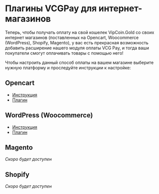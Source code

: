 # Плагины VCGPay для интернет-магазинов

Теперь, чтобы получать оплату на свой кошелек VipCoin.Gold со своих интернет магазинов (поставленных на Opencart, Woocommerce (WordPress), Shopify, Magento), у вас есть прекрасная возможность добавить расширение нашего модуля оплаты VCG Pay, и тогда ваши покупатели смогут оплачивать товары с помощью него! 

Чтобы настроить данный способ оплаты на вашем магазине выберите нужную платформу и проследуйте инструкции к настройке:

## Opencart

- [Инструкция](opencart/Инструкция_по_установке_плагина_Opencart.pdf)
- [Плагин](opencart/vcgpay-api-oc3-v3.ocmod.zip)

## WordPress (Woocommerce)

- [Инструкция](wordpress-woocommerce/Инструкция_по_установке_плагина_Woocommerce_WordPress.pdf)
- [Плагин](wordpress-woocommerce/wp_vcg_pay_v1_0_1.zip)

## Magento

*Скоро будет доступен*

## Shopify

*Скоро будет доступен*
